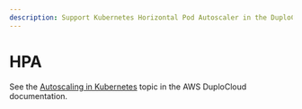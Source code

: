 ```yaml
---
description: Support Kubernetes Horizontal Pod Autoscaler in the DuploCloud Portal
---
```


# HPA

See the [Autoscaling in Kubernetes](../overview/use-cases/hosts-vms/auto-scaling/kubernetes-scaling-options.md) topic in the AWS DuploCloud documentation.
